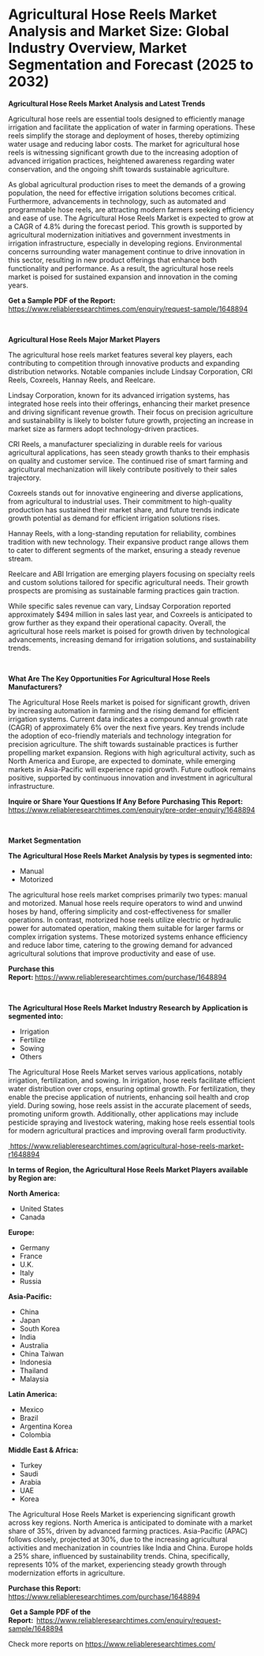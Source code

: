 <p><h1>Agricultural Hose Reels Market Analysis and Market Size: Global Industry Overview, Market Segmentation and Forecast (2025 to 2032)</h1></p><p><strong>Agricultural Hose Reels Market Analysis and Latest Trends</strong></p>
<p><p>Agricultural hose reels are essential tools designed to efficiently manage irrigation and facilitate the application of water in farming operations. These reels simplify the storage and deployment of hoses, thereby optimizing water usage and reducing labor costs. The market for agricultural hose reels is witnessing significant growth due to the increasing adoption of advanced irrigation practices, heightened awareness regarding water conservation, and the ongoing shift towards sustainable agriculture.</p><p>As global agricultural production rises to meet the demands of a growing population, the need for effective irrigation solutions becomes critical. Furthermore, advancements in technology, such as automated and programmable hose reels, are attracting modern farmers seeking efficiency and ease of use. The Agricultural Hose Reels Market is expected to grow at a CAGR of 4.8% during the forecast period. This growth is supported by agricultural modernization initiatives and government investments in irrigation infrastructure, especially in developing regions. Environmental concerns surrounding water management continue to drive innovation in this sector, resulting in new product offerings that enhance both functionality and performance. As a result, the agricultural hose reels market is poised for sustained expansion and innovation in the coming years.</p></p>
<p><strong>Get a Sample PDF of the Report:&nbsp;</strong> <a href="https://www.reliableresearchtimes.com/enquiry/request-sample/1648894?utm_campaign=2176&utm_medium=2&utm_source=Github&utm_content=ia&utm_term=18022025&utm_id=agricultural-hose-reels">https://www.reliableresearchtimes.com/enquiry/request-sample/1648894</a></p>
<p>&nbsp;</p>
<p><strong>Agricultural Hose Reels Major Market Players</strong></p>
<p><p>The agricultural hose reels market features several key players, each contributing to competition through innovative products and expanding distribution networks. Notable companies include Lindsay Corporation, CRI Reels, Coxreels, Hannay Reels, and Reelcare.</p><p>Lindsay Corporation, known for its advanced irrigation systems, has integrated hose reels into their offerings, enhancing their market presence and driving significant revenue growth. Their focus on precision agriculture and sustainability is likely to bolster future growth, projecting an increase in market size as farmers adopt technology-driven practices.</p><p>CRI Reels, a manufacturer specializing in durable reels for various agricultural applications, has seen steady growth thanks to their emphasis on quality and customer service. The continued rise of smart farming and agricultural mechanization will likely contribute positively to their sales trajectory.</p><p>Coxreels stands out for innovative engineering and diverse applications, from agricultural to industrial uses. Their commitment to high-quality production has sustained their market share, and future trends indicate growth potential as demand for efficient irrigation solutions rises.</p><p>Hannay Reels, with a long-standing reputation for reliability, combines tradition with new technology. Their expansive product range allows them to cater to different segments of the market, ensuring a steady revenue stream.</p><p>Reelcare and ABI Irrigation are emerging players focusing on specialty reels and custom solutions tailored for specific agricultural needs. Their growth prospects are promising as sustainable farming practices gain traction.</p><p>While specific sales revenue can vary, Lindsay Corporation reported approximately $494 million in sales last year, and Coxreels is anticipated to grow further as they expand their operational capacity. Overall, the agricultural hose reels market is poised for growth driven by technological advancements, increasing demand for irrigation solutions, and sustainability trends.</p></p>
<p>&nbsp;</p>
<p><strong>What Are The Key Opportunities For Agricultural Hose Reels Manufacturers?</strong></p>
<p><p>The Agricultural Hose Reels market is poised for significant growth, driven by increasing automation in farming and the rising demand for efficient irrigation systems. Current data indicates a compound annual growth rate (CAGR) of approximately 6% over the next five years. Key trends include the adoption of eco-friendly materials and technology integration for precision agriculture. The shift towards sustainable practices is further propelling market expansion. Regions with high agricultural activity, such as North America and Europe, are expected to dominate, while emerging markets in Asia-Pacific will experience rapid growth. Future outlook remains positive, supported by continuous innovation and investment in agricultural infrastructure.</p></p>
<p><strong>Inquire or Share Your Questions If Any Before Purchasing This Report:</strong> <a href="https://www.reliableresearchtimes.com/enquiry/pre-order-enquiry/1648894?utm_campaign=2176&utm_medium=2&utm_source=Github&utm_content=ia&utm_term=18022025&utm_id=agricultural-hose-reels">https://www.reliableresearchtimes.com/enquiry/pre-order-enquiry/1648894</a></p>
<p>&nbsp;</p>
<p><strong>Market Segmentation</strong></p>
<p><strong>The Agricultural Hose Reels Market Analysis by types is segmented into:</strong></p>
<p><ul><li>Manual</li><li>Motorized</li></ul></p>
<p><p>The agricultural hose reels market comprises primarily two types: manual and motorized. Manual hose reels require operators to wind and unwind hoses by hand, offering simplicity and cost-effectiveness for smaller operations. In contrast, motorized hose reels utilize electric or hydraulic power for automated operation, making them suitable for larger farms or complex irrigation systems. These motorized systems enhance efficiency and reduce labor time, catering to the growing demand for advanced agricultural solutions that improve productivity and ease of use.</p></p>
<p><strong>Purchase this Report:&nbsp;</strong><a href="https://www.reliableresearchtimes.com/purchase/1648894?utm_campaign=2176&utm_medium=2&utm_source=Github&utm_content=ia&utm_term=18022025&utm_id=agricultural-hose-reels">https://www.reliableresearchtimes.com/purchase/1648894</a></p>
<p>&nbsp;</p>
<p><strong>The Agricultural Hose Reels Market Industry Research by Application is segmented into:</strong></p>
<p><ul><li>Irrigation</li><li>Fertilize</li><li>Sowing</li><li>Others</li></ul></p>
<p><p>The Agricultural Hose Reels Market serves various applications, notably irrigation, fertilization, and sowing. In irrigation, hose reels facilitate efficient water distribution over crops, ensuring optimal growth. For fertilization, they enable the precise application of nutrients, enhancing soil health and crop yield. During sowing, hose reels assist in the accurate placement of seeds, promoting uniform growth. Additionally, other applications may include pesticide spraying and livestock watering, making hose reels essential tools for modern agricultural practices and improving overall farm productivity.</p></p>
<p><a href="https://www.reliableresearchtimes.com/agricultural-hose-reels-market-r1648894?utm_campaign=2176&utm_medium=2&utm_source=Github&utm_content=ia&utm_term=18022025&utm_id=agricultural-hose-reels">&nbsp;https://www.reliableresearchtimes.com/agricultural-hose-reels-market-r1648894</a></p>
<p><strong>In terms of Region, the Agricultural Hose Reels Market Players available by Region are:</strong></p>
<p>
    <p> <strong> North America: </strong>
        <ul>
            <li>United States</li>
            <li>Canada</li>
        </ul>
        </p> 
    <p> <strong> Europe: </strong>
        <ul>
            <li>Germany</li>
            <li>France</li>
            <li>U.K.</li>
            <li>Italy</li>
            <li>Russia</li>
        </ul>
        </p> 
    <p> <strong> Asia-Pacific: </strong>
        <ul>
            <li>China</li>
            <li>Japan</li>
            <li>South Korea</li>
            <li>India</li>
            <li>Australia</li>
            <li>China Taiwan</li>
            <li>Indonesia</li>
            <li>Thailand</li>
            <li>Malaysia</li>
        </ul>
        </p> 
    <p> <strong> Latin America: </strong>
        <ul>
            <li>Mexico</li>
            <li>Brazil</li>
            <li>Argentina Korea</li>
            <li>Colombia</li>
        </ul>
        </p> 
    <p> <strong> Middle East & Africa: </strong>
        <ul>
            <li>Turkey</li>
            <li>Saudi</li>
            <li>Arabia</li>
            <li>UAE</li>
            <li>Korea</li>
        </ul>
    </p>
    </p>
<p><p>The Agricultural Hose Reels Market is experiencing significant growth across key regions. North America is anticipated to dominate with a market share of 35%, driven by advanced farming practices. Asia-Pacific (APAC) follows closely, projected at 30%, due to the increasing agricultural activities and mechanization in countries like India and China. Europe holds a 25% share, influenced by sustainability trends. China, specifically, represents 10% of the market, experiencing steady growth through modernization efforts in agriculture.</p></p>
<p><strong>Purchase this Report: </strong><a href="https://www.reliableresearchtimes.com/purchase/1648894?utm_campaign=2176&utm_medium=2&utm_source=Github&utm_content=ia&utm_term=18022025&utm_id=agricultural-hose-reels">https://www.reliableresearchtimes.com/purchase/1648894</a></p>
<p>&nbsp;<strong>Get a Sample PDF of the Report:&nbsp;&nbsp;</strong><a href="https://www.reliableresearchtimes.com/enquiry/request-sample/1648894?utm_campaign=2176&utm_medium=2&utm_source=Github&utm_content=ia&utm_term=18022025&utm_id=agricultural-hose-reels">https://www.reliableresearchtimes.com/enquiry/request-sample/1648894</a></p>
<p><strong></strong></p>
<p>Check more reports on <a href="https://www.reliableresearchtimes.com/?utm_campaign=2176&utm_medium=2&utm_source=Github&utm_content=ia&utm_term=18022025&utm_id=agricultural-hose-reels">https://www.reliableresearchtimes.com/</a></p>